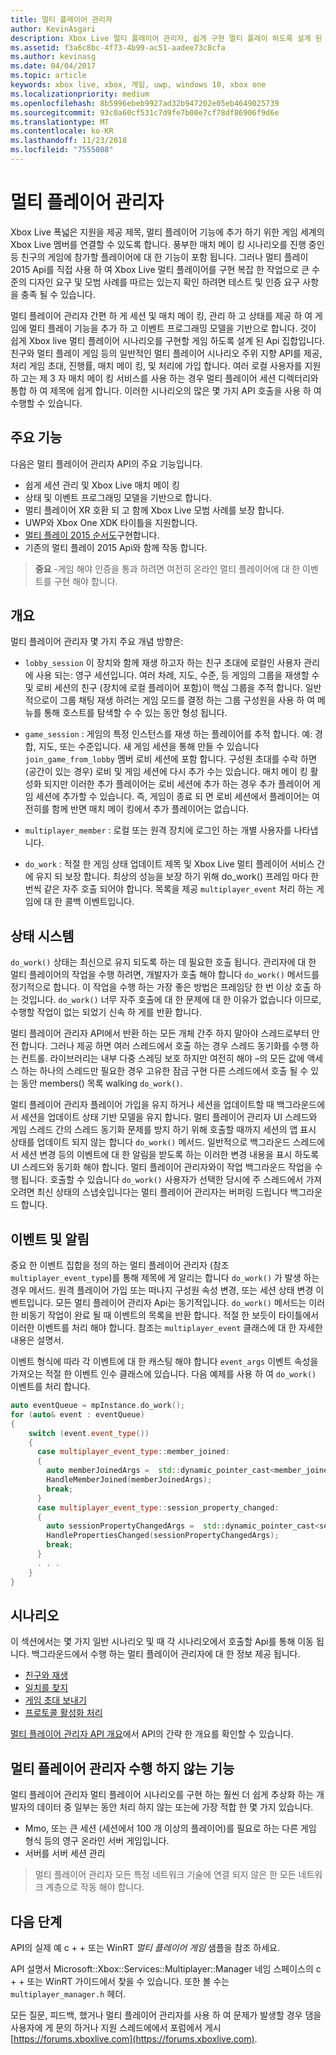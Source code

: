 ```yaml
---
title: 멀티 플레이어 관리자
author: KevinAsgari
description: Xbox Live 멀티 플레이어 관리자, 쉽게 구현 멀티 플레이 하도록 설계 된 높은 수준의 API에 알아봅니다.
ms.assetid: f3a6c8bc-4f73-4b99-ac51-aadee73c8cfa
ms.author: kevinasg
ms.date: 04/04/2017
ms.topic: article
keywords: xbox live, xbox, 게임, uwp, windows 10, xbox one
ms.localizationpriority: medium
ms.openlocfilehash: 8b5996ebeb9927ad32b947202e05eb4649025739
ms.sourcegitcommit: 93c0a60cf531c7d9fe7b00e7cf78df86906f9d6e
ms.translationtype: MT
ms.contentlocale: ko-KR
ms.lasthandoff: 11/23/2018
ms.locfileid: "7555088"
---
```

# <a name="multiplayer-manager"></a>멀티 플레이어 관리자

Xbox Live 폭넓은 지원을 제공 제목, 멀티 플레이어 기능에 추가 하기 위한 게임 세계의 Xbox Live 멤버를 연결할 수 있도록 합니다.  풍부한 매치 메이 킹 시나리오를 진행 중인 등 친구의 게임에 참가할 플레이어에 대 한 기능이 포함 됩니다. 그러나 멀티 플레이 2015 Api를 직접 사용 하 여 Xbox Live 멀티 플레이어를 구현 복잡 한 작업으로 큰 수준의 디자인 요구 및 모범 사례를 따르는 있는지 확인 하려면 테스트 및 인증 요구 사항을 충족 될 수 있습니다.

멀티 플레이어 관리자 간편 하 게 세션 및 매치 메이 킹, 관리 하 고 상태를 제공 하 여 게임에 멀티 플레이 기능을 추가 하 고 이벤트 프로그래밍 모델을 기반으로 합니다. 것이 쉽게 Xbox live 멀티 플레이어 시나리오를 구현할 게임 하도록 설계 된 Api 집합입니다. 친구와 멀티 플레이 게임 등의 일반적인 멀티 플레이어 시나리오 주위 지향 API를 제공, 처리 게임 초대, 진행률, 매치 메이 킹, 및 처리에 가입 합니다. 여러 로컬 사용자를 지원 하 고는 제 3 자 매치 메이 킹 서비스를 사용 하는 경우 멀티 플레이어 세션 디렉터리와 통합 하 여 제목에 쉽게 합니다. 이러한 시나리오의 많은 몇 가지 API 호출을 사용 하 여 수행할 수 있습니다.

## <a name="key-features"></a>주요 기능
다음은 멀티 플레이어 관리자 API의 주요 기능입니다.

* 쉽게 세션 관리 및 Xbox Live 매치 메이 킹
* 상태 및 이벤트 프로그래밍 모델을 기반으로 합니다.
* 멀티 플레이어 XR 호환 되 고 함께 Xbox Live 모범 사례를 보장 합니다.
* UWP와 Xbox One XDK 타이틀을 지원합니다.
* [멀티 플레이 2015 순서도](https://developer.xboxlive.com/en-us/platform/development/education/Documents/Xbox%20One%20Multiplayer%202015%20Developer%20Flowcharts.aspx)구현합니다.
* 기존의 멀티 플레이 2015 Api와 함께 작동 합니다.

>**중요** -게임 해야 인증을 통과 하려면 여전히 온라인 멀티 플레이어에 대 한 이벤트를 구현 해야 합니다.

## <a name="overview"></a>개요
멀티 플레이어 관리자 몇 가지 주요 개념 방향은:
* `lobby_session` 이 장치와 함께 재생 하고자 하는 친구 초대에 로컬인 사용자 관리에 사용 되는: 영구 세션입니다. 여러 차례, 지도, 수준, 등 게임의 그룹을 재생할 수 및 로비 세션의 친구 (장치에 로컬 플레이어 포함)이 핵심 그룹을 추적 합니다. 일반적으로이 그룹 채팅 재생 하려는 게임 모드를 결정 하는 그룹 구성원을 사용 하 여 메뉴를 통해 호스트를 탐색할 수 수 있는 동안 형성 됩니다.

* `game_session` : 게임의 특정 인스턴스를 재생 하는 플레이어를 추적 합니다. 예: 경합, 지도, 또는 수준입니다. 새 게임 세션을 통해 만들 수 있습니다 `join_game_from_lobby` 멤버 로비 세션에 포함 합니다.  구성원 초대를 수락 하면 (공간이 있는 경우) 로비 및 게임 세션에 다시 추가 수는 있습니다. 매치 메이 킹 활성화 되지만 이러한 추가 플레이어는 로비 세션에 추가 하는 경우 추가 플레이어 게임 세션에 추가할 수 있습니다. 즉, 게임이 종료 되 면 로비 세션에서 플레이어는 여전히를 함께 반면 매치 메이 킹에서 추가 플레이어는 없습니다.

* `multiplayer_member` : 로컬 또는 원격 장치에 로그인 하는 개별 사용자를 나타냅니다.

* `do_work` : 적절 한 게임 상태 업데이트 제목 및 Xbox Live 멀티 플레이어 서비스 간에 유지 되 보장 합니다. 최상의 성능을 보장 하기 위해 do_work() 프레임 마다 한 번씩 같은 자주 호출 되어야 합니다. 목록을 제공 `multiplayer_event` 처리 하는 게임에 대 한 콜백 이벤트입니다.

## <a name="state-machine"></a>상태 시스템
`do_work()` 상태는 최신으로 유지 되도록 하는 데 필요한 호출 됩니다.  관리자에 대 한 멀티 플레이어의 작업을 수행 하려면, 개발자가 호출 해야 합니다 `do_work()` 메서드를 정기적으로 합니다. 이 작업을 수행 하는 가장 좋은 방법은 프레임당 한 번 이상 호출 하는 것입니다. `do_work()` 너무 자주 호출에 대 한 문제에 대 한 이유가 없습니다 이므로, 수행할 작업이 없는 되었기 신속 하 게를 반환 합니다.

멀티 플레이어 관리자 API에서 반환 하는 모든 개체 간주 하지 말아야 스레드로부터 안전 합니다. 그러나 제공 하면 여러 스레드에서 호출 하는 경우 스레드 동기화를 수행 하는 컨트롤. 라이브러리는 내부 다중 스레딩 보호 하지만 여전히 해야 –의 모든 값에 액세스 하는 하나의 스레드만 필요한 경우 고유한 잠금 구현 다른 스레드에서 호출 될 수 있는 동안 members() 목록 walking `do_work()`.

멀티 플레이어 관리자 플레이어 가입을 유지 하거나 세션을 업데이트할 때 백그라운드에서 세션을 업데이트 상태 기반 모델을 유지 합니다. 멀티 플레이어 관리자 UI 스레드와 게임 스레드 간의 스레드 동기화 문제를 방지 하기 위해 호출할 때까지 세션의 앱 표시 상태를 업데이트 되지 않는 합니다 `do_work()` 메서드. 일반적으로 백그라운드 스레드에서 세션 변경 등의 이벤트에 대 한 알림을 받도록 하는 이러한 변경 내용을 표시 하도록 UI 스레드와 동기화 해야 합니다. 멀티 플레이어 관리자와이 작업 백그라운드 작업을 수행 됩니다.  호출할 수 있습니다 `do_work()` 사용자가 선택한 당시에 주 스레드에서 가져오려면 최신 상태의 스냅숏입니다는 멀티 플레이어 관리자는 버퍼링 드립니다 백그라운드 합니다.

## <a name="events-and-notifications"></a>이벤트 및 알림
중요 한 이벤트 집합을 정의 하는 멀티 플레이어 관리자 (참조 `multiplayer_event_type`)를 통해 제목에 게 알리는 합니다 `do_work()` 가 발생 하는 경우 메서드. 원격 플레이어 가입 또는 떠나지 구성원 속성 변경, 또는 세션 상태 변경 이벤트입니다. 모든 멀티 플레이어 관리자 Api는 동기적입니다. `do_work()` 메서드는 이러한 비동기 작업이 완료 될 때 이벤트의 목록을 반환 합니다. 적절 한 보듯이 타이틀에서 이러한 이벤트를 처리 해야 합니다. 참조는 `multiplayer_event` 클래스에 대 한 자세한 내용은 설명서.

이벤트 형식에 따라 각 이벤트에 대 한 캐스팅 해야 합니다 `event_args` 이벤트 속성을 가져오는 적절 한 이벤트 인수 클래스에 있습니다. 다음 예제를 사용 하 여 `do_work()` 이벤트를 처리 합니다.

```cpp
auto eventQueue = mpInstance.do_work();
for (auto& event : eventQueue)
{
    switch (event.event_type())
    {
      case multiplayer_event_type::member_joined:
      {
        auto memberJoinedArgs =  std::dynamic_pointer_cast<member_joined_event_args>(event.event_args());
        HandleMemberJoined(memberJoinedArgs);
        break;
      }
      case multiplayer_event_type::session_property_changed:
      {
        auto sessionPropertyChangedArgs =  std::dynamic_pointer_cast<session_property_changed_event_args>(event.event_args());
        HandlePropertiesChanged(sessionPropertyChangedArgs);
        break;
      }
      . . .
    }
}

```

## <a name="scenarios"></a>시나리오

이 섹션에서는 몇 가지 일반 시나리오 및 때 각 시나리오에서 호출할 Api를 통해 이동 됩니다.  백그라운드에서 수행 하는 멀티 플레이어 관리자에 대 한 정보 제공 됩니다.

* [친구와 재생](multiplayer-manager/play-multiplayer-with-friends.md)
* [일치를 찾지](multiplayer-manager/play-multiplayer-with-matchmaking.md)
* [게임 초대 보내기](multiplayer-manager/send-game-invites.md)
* [프로토콜 활성화 처리](multiplayer-manager/handle-protocol-activation.md)

[멀티 플레이어 관리자 API 개요](multiplayer-manager/multiplayer-manager-api-overview.md)에서 API의 간략 한 개요를 확인할 수 있습니다.

## <a name="what-multiplayer-manager-does-not-do"></a>멀티 플레이어 관리자 수행 하지 않는 기능
멀티 플레이어 관리자 멀티 플레이어 시나리오를 구현 하는 훨씬 더 쉽게 추상화 하는 개발자의 데이터 중 일부는 동안 처리 하지 않는 또는에 가장 적합 한 몇 가지 있습니다.

* Mmo, 또는 큰 세션 (세션에서 100 개 이상의 플레이어)를 필요로 하는 다른 게임 형식 등의 영구 온라인 서버 게임입니다.
* 서버를 서버 세션 관리

>멀티 플레이어 관리자 모든 특정 네트워크 기술에 연결 되지 않은 한 모든 네트워크 계층으로 작동 해야 합니다.

## <a name="next-steps"></a>다음 단계

API의 실제 예 c + + 또는 WinRT *멀티 플레이어 게임* 샘플을 참조 하세요.

API 설명서 Microsoft::Xbox::Services::Multiplayer::Manager 네임 스페이스의 c + + 또는 WinRT 가이드에서 찾을 수 있습니다.  또한 볼 수는 `multiplayer_manager.h` 헤더.

모든 질문, 피드백, 했거나 멀티 플레이어 관리자를 사용 하 여 문제가 발생할 경우 댐을 사용자에 게 문의 하거나 지원 스레드에에서 포럼에서 게시 [https://forums.xboxlive.com](https://forums.xboxlive.com).
